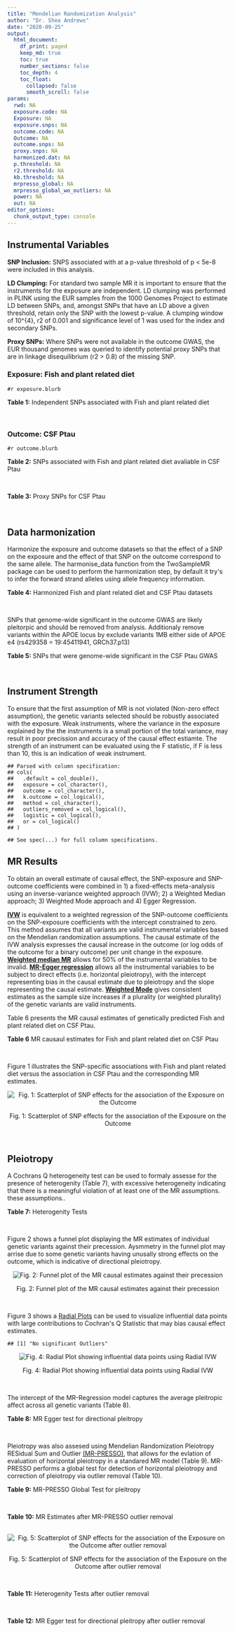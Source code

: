```yaml
---
title: "Mendelian Randomization Analysis"
author: "Dr. Shea Andrews"
date: "2020-09-25"
output:
  html_document:
    df_print: paged
    keep_md: true
    toc: true
    number_sections: false
    toc_depth: 4
    toc_float:
      collapsed: false
      smooth_scroll: false
params:
  rwd: NA
  exposure.code: NA
  Exposure: NA
  exposure.snps: NA
  outcome.code: NA
  Outcome: NA
  outcome.snps: NA
  proxy.snps: NA
  harmonized.dat: NA
  p.threshold: NA
  r2.threshold: NA
  kb.threshold: NA
  mrpresso_global: NA
  mrpresso_global_wo_outliers: NA
  power: NA
  out: NA
editor_options:
  chunk_output_type: console
---
```







## Instrumental Variables
**SNP Inclusion:** SNPS associated with at a p-value threshold of p < 5e-8 were included in this analysis.
<br>

**LD Clumping:** For standard two sample MR it is important to ensure that the instruments for the exposure are independent. LD clumping was performed in PLINK using the EUR samples from the 1000 Genomes Project to estimate LD between SNPs, and, amongst SNPs that have an LD above a given threshold, retain only the SNP with the lowest p-value. A clumping window of 10^{4}, r2 of 0.001 and significance level of 1 was used for the index and secondary SNPs.
<br>

**Proxy SNPs:** Where SNPs were not available in the outcome GWAS, the EUR thousand genomes was queried to identify potential proxy SNPs that are in linkage disequilibrium (r2 > 0.8) of the missing SNP.
<br>

### Exposure: Fish and plant related diet
`#r exposure.blurb`
<br>

**Table 1:** Independent SNPs associated with Fish and plant related diet
<div data-pagedtable="false">
  <script data-pagedtable-source type="application/json">
{"columns":[{"label":["SNP"],"name":[1],"type":["chr"],"align":["left"]},{"label":["CHROM"],"name":[2],"type":["dbl"],"align":["right"]},{"label":["POS"],"name":[3],"type":["dbl"],"align":["right"]},{"label":["REF"],"name":[4],"type":["chr"],"align":["left"]},{"label":["ALT"],"name":[5],"type":["chr"],"align":["left"]},{"label":["AF"],"name":[6],"type":["dbl"],"align":["right"]},{"label":["BETA"],"name":[7],"type":["dbl"],"align":["right"]},{"label":["SE"],"name":[8],"type":["dbl"],"align":["right"]},{"label":["Z"],"name":[9],"type":["dbl"],"align":["right"]},{"label":["P"],"name":[10],"type":["dbl"],"align":["right"]},{"label":["N"],"name":[11],"type":["dbl"],"align":["right"]},{"label":["TRAIT"],"name":[12],"type":["chr"],"align":["left"]}],"data":[{"1":"rs6699744","2":"1","3":"72825144","4":"A","5":"T","6":"0.614350","7":"0.0176817","8":"0.00251240","9":"7.03777","10":"2.0e-12","11":"335576","12":"fish_plant_diet"},{"1":"rs6690619","2":"1","3":"153765399","4":"C","5":"T","6":"0.508389","7":"-0.0182667","8":"0.00243049","9":"-7.51564","10":"5.7e-14","11":"335576","12":"fish_plant_diet"},{"1":"rs45501495","2":"1","3":"204596454","4":"C","5":"T","6":"0.233721","7":"0.0175379","8":"0.00286562","9":"6.12011","10":"9.4e-10","11":"335576","12":"fish_plant_diet"},{"1":"rs4953150","2":"2","3":"45157336","4":"C","5":"T","6":"0.342028","7":"-0.0193152","8":"0.00257415","9":"-7.50353","10":"6.2e-14","11":"335576","12":"fish_plant_diet"},{"1":"rs17049185","2":"2","3":"58072660","4":"G","5":"T","6":"0.265216","7":"0.0164143","8":"0.00276984","9":"5.92608","10":"3.1e-09","11":"335576","12":"fish_plant_diet"},{"1":"rs4458235","2":"2","3":"79710525","4":"A","5":"T","6":"0.671605","7":"-0.0161001","8":"0.00257371","9":"-6.25560","10":"4.0e-10","11":"335576","12":"fish_plant_diet"},{"1":"rs6756149","2":"2","3":"104099833","4":"C","5":"T","6":"0.460539","7":"0.0158560","8":"0.00242740","9":"6.53209","10":"6.5e-11","11":"335576","12":"fish_plant_diet"},{"1":"rs10180461","2":"2","3":"144263033","4":"T","5":"C","6":"0.391681","7":"-0.0138352","8":"0.00249154","9":"-5.55287","10":"2.8e-08","11":"335576","12":"fish_plant_diet"},{"1":"rs2463652","2":"2","3":"157127415","4":"C","5":"A","6":"0.462862","7":"0.0144339","8":"0.00243718","9":"5.92238","10":"3.2e-09","11":"335576","12":"fish_plant_diet"},{"1":"rs10510554","2":"3","3":"25099776","4":"T","5":"C","6":"0.569949","7":"0.0159892","8":"0.00245816","9":"6.50454","10":"7.8e-11","11":"335576","12":"fish_plant_diet"},{"1":"rs1248825","2":"3","3":"84993411","4":"A","5":"C","6":"0.674802","7":"0.0196439","8":"0.00259659","9":"7.56527","10":"3.9e-14","11":"335576","12":"fish_plant_diet"},{"1":"rs80264330","2":"3","3":"114815659","4":"T","5":"G","6":"0.056141","7":"0.0302655","8":"0.00525711","9":"5.75706","10":"8.6e-09","11":"335576","12":"fish_plant_diet"},{"1":"rs13082002","2":"3","3":"117317203","4":"T","5":"A","6":"0.467957","7":"0.0141314","8":"0.00244314","9":"5.78411","10":"7.3e-09","11":"335576","12":"fish_plant_diet"},{"1":"rs73868702","2":"3","3":"149754216","4":"G","5":"A","6":"0.043127","7":"-0.0333836","8":"0.00594694","9":"-5.61358","10":"2.0e-08","11":"335576","12":"fish_plant_diet"},{"1":"rs11706682","2":"3","3":"167199681","4":"T","5":"C","6":"0.340750","7":"0.0172815","8":"0.00255589","9":"6.76144","10":"1.4e-11","11":"335576","12":"fish_plant_diet"},{"1":"rs1946265","2":"5","3":"50840436","4":"A","5":"C","6":"0.645199","7":"-0.0149040","8":"0.00254229","9":"-5.86243","10":"4.6e-09","11":"335576","12":"fish_plant_diet"},{"1":"rs12514375","2":"5","3":"60801428","4":"A","5":"T","6":"0.387948","7":"-0.0137440","8":"0.00249301","9":"-5.51301","10":"3.5e-08","11":"335576","12":"fish_plant_diet"},{"1":"rs6870152","2":"5","3":"95883544","4":"A","5":"G","6":"0.623327","7":"-0.0138461","8":"0.00251463","9":"-5.50622","10":"3.7e-08","11":"335576","12":"fish_plant_diet"},{"1":"rs364926","2":"5","3":"166392055","4":"C","5":"T","6":"0.235798","7":"0.0174371","8":"0.00285087","9":"6.11641","10":"9.6e-10","11":"335576","12":"fish_plant_diet"},{"1":"rs11134442","2":"5","3":"166478475","4":"A","5":"G","6":"0.627273","7":"-0.0138524","8":"0.00251296","9":"-5.51238","10":"3.5e-08","11":"335576","12":"fish_plant_diet"},{"1":"rs16891727","2":"6","3":"26488860","4":"C","5":"A","6":"0.131477","7":"-0.0248855","8":"0.00357335","9":"-6.96419","10":"3.3e-12","11":"335576","12":"fish_plant_diet"},{"1":"rs28703977","2":"6","3":"31472792","4":"T","5":"C","6":"0.654148","7":"-0.0159889","8":"0.00255074","9":"-6.26834","10":"3.6e-10","11":"335576","12":"fish_plant_diet"},{"1":"rs9362897","2":"6","3":"92327446","4":"G","5":"T","6":"0.471084","7":"0.0153747","8":"0.00242031","9":"6.35237","10":"2.1e-10","11":"335576","12":"fish_plant_diet"},{"1":"rs12700239","2":"7","3":"20865979","4":"C","5":"A","6":"0.210021","7":"-0.0170831","8":"0.00300568","9":"-5.68361","10":"1.3e-08","11":"335576","12":"fish_plant_diet"},{"1":"rs3021494","2":"8","3":"10983534","4":"A","5":"G","6":"0.530477","7":"-0.0196447","8":"0.00243572","9":"-8.06525","10":"7.3e-16","11":"335576","12":"fish_plant_diet"},{"1":"rs1217105","2":"8","3":"64626932","4":"T","5":"G","6":"0.692030","7":"0.0182021","8":"0.00262079","9":"6.94527","10":"3.8e-12","11":"335576","12":"fish_plant_diet"},{"1":"rs10986983","2":"9","3":"128620009","4":"C","5":"T","6":"0.628287","7":"-0.0177251","8":"0.00250713","9":"-7.06988","10":"1.6e-12","11":"335576","12":"fish_plant_diet"},{"1":"rs946711","2":"10","3":"21806832","4":"A","5":"C","6":"0.326072","7":"-0.0265991","8":"0.00260310","9":"-10.21820","10":"1.6e-24","11":"335576","12":"fish_plant_diet"},{"1":"rs1410054","2":"10","3":"112774155","4":"A","5":"G","6":"0.762720","7":"-0.0179461","8":"0.00284724","9":"-6.30298","10":"2.9e-10","11":"335576","12":"fish_plant_diet"},{"1":"rs10741616","2":"11","3":"13333851","4":"G","5":"A","6":"0.381930","7":"-0.0150594","8":"0.00249104","9":"-6.04543","10":"1.5e-09","11":"335576","12":"fish_plant_diet"},{"1":"rs11237918","2":"11","3":"79294066","4":"T","5":"C","6":"0.400307","7":"0.0140920","8":"0.00247088","9":"5.70323","10":"1.2e-08","11":"335576","12":"fish_plant_diet"},{"1":"rs613597","2":"11","3":"88598646","4":"A","5":"G","6":"0.650945","7":"-0.0148780","8":"0.00253317","9":"-5.87327","10":"4.3e-09","11":"335576","12":"fish_plant_diet"},{"1":"rs34634095","2":"11","3":"111455942","4":"C","5":"A","6":"0.698257","7":"-0.0159467","8":"0.00269385","9":"-5.91967","10":"3.2e-09","11":"335576","12":"fish_plant_diet"},{"1":"rs7978702","2":"12","3":"34366373","4":"G","5":"A","6":"0.818835","7":"0.0173966","8":"0.00313907","9":"5.54196","10":"3.0e-08","11":"335576","12":"fish_plant_diet"},{"1":"rs12826749","2":"12","3":"46412497","4":"C","5":"G","6":"0.421560","7":"-0.0143141","8":"0.00247178","9":"-5.79101","10":"7.0e-09","11":"335576","12":"fish_plant_diet"},{"1":"rs35287743","2":"12","3":"110057250","4":"G","5":"T","6":"0.113999","7":"-0.0345582","8":"0.00382725","9":"-9.02951","10":"1.7e-19","11":"335576","12":"fish_plant_diet"},{"1":"rs560815","2":"13","3":"55935080","4":"T","5":"A","6":"0.733176","7":"-0.0235298","8":"0.00272600","9":"-8.63162","10":"6.0e-18","11":"335576","12":"fish_plant_diet"},{"1":"rs10161952","2":"13","3":"59474383","4":"A","5":"C","6":"0.313291","7":"-0.0185058","8":"0.00261369","9":"-7.08033","10":"1.4e-12","11":"335576","12":"fish_plant_diet"},{"1":"rs12906493","2":"15","3":"35933286","4":"T","5":"C","6":"0.207753","7":"0.0183225","8":"0.00301038","9":"6.08644","10":"1.2e-09","11":"335576","12":"fish_plant_diet"},{"1":"rs16959955","2":"15","3":"48002700","4":"T","5":"C","6":"0.221373","7":"0.0168573","8":"0.00294229","9":"5.72931","10":"1.0e-08","11":"335576","12":"fish_plant_diet"},{"1":"rs56094641","2":"16","3":"53806453","4":"A","5":"G","6":"0.403329","7":"0.0223354","8":"0.00246582","9":"9.05800","10":"1.3e-19","11":"335576","12":"fish_plant_diet"},{"1":"rs11859365","2":"16","3":"83683945","4":"A","5":"C","6":"0.253428","7":"0.0190706","8":"0.00278154","9":"6.85613","10":"7.1e-12","11":"335576","12":"fish_plant_diet"},{"1":"rs9955276","2":"18","3":"1839339","4":"C","5":"T","6":"0.141809","7":"0.0194761","8":"0.00348698","9":"5.58538","10":"2.3e-08","11":"335576","12":"fish_plant_diet"},{"1":"rs17818263","2":"18","3":"58865261","4":"G","5":"A","6":"0.286039","7":"-0.0146965","8":"0.00268034","9":"-5.48307","10":"4.2e-08","11":"335576","12":"fish_plant_diet"},{"1":"rs12721051","2":"19","3":"45422160","4":"C","5":"G","6":"0.189552","7":"0.0179074","8":"0.00309034","9":"5.79464","10":"6.8e-09","11":"335576","12":"fish_plant_diet"},{"1":"rs380743","2":"19","3":"49241014","4":"G","5":"A","6":"0.493772","7":"-0.0175022","8":"0.00243995","9":"-7.17318","10":"7.3e-13","11":"335576","12":"fish_plant_diet"},{"1":"rs2425026","2":"20","3":"33847253","4":"C","5":"T","6":"0.426877","7":"0.0168691","8":"0.00246823","9":"6.83449","10":"8.2e-12","11":"335576","12":"fish_plant_diet"},{"1":"rs2413052","2":"22","3":"31783781","4":"T","5":"C","6":"0.240382","7":"0.0193561","8":"0.00284149","9":"6.81195","10":"9.6e-12","11":"335576","12":"fish_plant_diet"}],"options":{"columns":{"min":{},"max":[10]},"rows":{"min":[10],"max":[10]},"pages":{}}}
  </script>
</div>
<br>

### Outcome: CSF Ptau
`#r outcome.blurb`
<br>

**Table 2:** SNPs associated with Fish and plant related diet avaliable in CSF Ptau
<div data-pagedtable="false">
  <script data-pagedtable-source type="application/json">
{"columns":[{"label":["SNP"],"name":[1],"type":["chr"],"align":["left"]},{"label":["CHROM"],"name":[2],"type":["dbl"],"align":["right"]},{"label":["POS"],"name":[3],"type":["dbl"],"align":["right"]},{"label":["REF"],"name":[4],"type":["chr"],"align":["left"]},{"label":["ALT"],"name":[5],"type":["chr"],"align":["left"]},{"label":["AF"],"name":[6],"type":["dbl"],"align":["right"]},{"label":["BETA"],"name":[7],"type":["dbl"],"align":["right"]},{"label":["SE"],"name":[8],"type":["dbl"],"align":["right"]},{"label":["Z"],"name":[9],"type":["dbl"],"align":["right"]},{"label":["P"],"name":[10],"type":["dbl"],"align":["right"]},{"label":["N"],"name":[11],"type":["dbl"],"align":["right"]},{"label":["TRAIT"],"name":[12],"type":["chr"],"align":["left"]}],"data":[{"1":"rs6699744","2":"1","3":"72825144","4":"A","5":"T","6":"0.6108490","7":"0.0081680","8":"0.006163","9":"1.32533000","10":"1.852e-01","11":"3146","12":"CSF_ptau"},{"1":"rs6690619","2":"1","3":"153765399","4":"C","5":"T","6":"0.5256920","7":"0.0023910","8":"0.005433","9":"0.44008800","10":"6.599e-01","11":"3146","12":"CSF_ptau"},{"1":"rs45501495","2":"1","3":"204596454","4":"C","5":"T","6":"0.2686700","7":"0.0058760","8":"0.006211","9":"0.94606344","10":"3.442e-01","11":"3146","12":"CSF_ptau"},{"1":"rs4953150","2":"2","3":"45157336","4":"C","5":"T","6":"0.4214260","7":"0.0073280","8":"0.006971","9":"1.05121216","10":"2.933e-01","11":"3146","12":"CSF_ptau"},{"1":"rs17049185","2":"2","3":"58072660","4":"G","5":"T","6":"0.3082820","7":"0.0039030","8":"0.006091","9":"0.64078148","10":"5.217e-01","11":"3146","12":"CSF_ptau"},{"1":"rs4458235","2":"2","3":"79710525","4":"A","5":"T","6":"0.6354390","7":"-0.0043280","8":"0.005545","9":"-0.78052300","10":"4.351e-01","11":"3146","12":"CSF_ptau"},{"1":"rs6756149","2":"2","3":"104099833","4":"C","5":"T","6":"0.4588640","7":"-0.0084660","8":"0.005280","9":"-1.60340909","10":"1.090e-01","11":"3146","12":"CSF_ptau"},{"1":"rs10180461","2":"2","3":"144263033","4":"T","5":"C","6":"0.3368940","7":"0.0048930","8":"0.005441","9":"0.89928322","10":"3.685e-01","11":"3146","12":"CSF_ptau"},{"1":"rs2463652","2":"2","3":"157127415","4":"C","5":"A","6":"0.3552630","7":"0.0015110","8":"0.005448","9":"0.27734949","10":"7.815e-01","11":"3146","12":"CSF_ptau"},{"1":"rs10510554","2":"3","3":"25099776","4":"T","5":"C","6":"0.6110510","7":"-0.0120000","8":"0.005368","9":"-2.23547000","10":"2.542e-02","11":"3146","12":"CSF_ptau"},{"1":"rs1248825","2":"3","3":"84993411","4":"A","5":"C","6":"0.6335030","7":"0.0004354","8":"0.005773","9":"0.07542010","10":"9.399e-01","11":"3146","12":"CSF_ptau"},{"1":"rs80264330","2":"3","3":"114815659","4":"T","5":"G","6":"0.0546903","7":"0.0070470","8":"0.011440","9":"0.61599650","10":"5.380e-01","11":"3146","12":"CSF_ptau"},{"1":"rs73868702","2":"3","3":"149754216","4":"G","5":"A","6":"0.0388244","7":"-0.0054860","8":"0.012940","9":"-0.42395672","10":"6.716e-01","11":"3146","12":"CSF_ptau"},{"1":"rs11706682","2":"3","3":"167199681","4":"T","5":"C","6":"0.3596590","7":"0.0031260","8":"0.005672","9":"0.55112835","10":"5.816e-01","11":"3146","12":"CSF_ptau"},{"1":"rs1946265","2":"5","3":"50840436","4":"A","5":"C","6":"0.6314730","7":"0.0110100","8":"0.005616","9":"1.96047000","10":"4.996e-02","11":"3146","12":"CSF_ptau"},{"1":"rs6870152","2":"5","3":"95883544","4":"A","5":"G","6":"0.6004720","7":"0.0029920","8":"0.006000","9":"0.49866700","10":"6.181e-01","11":"3146","12":"CSF_ptau"},{"1":"rs364926","2":"5","3":"166392055","4":"C","5":"T","6":"0.2479880","7":"-0.0041600","8":"0.006867","9":"-0.60579584","10":"5.447e-01","11":"3146","12":"CSF_ptau"},{"1":"rs16891727","2":"6","3":"26488860","4":"C","5":"A","6":"0.1060940","7":"0.0006317","8":"0.008673","9":"0.07283524","10":"9.419e-01","11":"3146","12":"CSF_ptau"},{"1":"rs9362897","2":"6","3":"92327446","4":"G","5":"T","6":"0.5531100","7":"-0.0054900","8":"0.005298","9":"-1.03624009","10":"3.002e-01","11":"3146","12":"CSF_ptau"},{"1":"rs3021494","2":"8","3":"10983534","4":"A","5":"G","6":"0.5800820","7":"0.0026240","8":"0.005380","9":"0.48773200","10":"6.257e-01","11":"3146","12":"CSF_ptau"},{"1":"rs1217105","2":"8","3":"64626932","4":"T","5":"G","6":"0.7311460","7":"0.0024800","8":"0.005873","9":"0.42227100","10":"6.729e-01","11":"3146","12":"CSF_ptau"},{"1":"rs10986983","2":"9","3":"128620009","4":"C","5":"T","6":"0.6891790","7":"-0.0076370","8":"0.005447","9":"-1.40206000","10":"1.610e-01","11":"3146","12":"CSF_ptau"},{"1":"rs946711","2":"10","3":"21806832","4":"A","5":"C","6":"0.3197380","7":"0.0044100","8":"0.006304","9":"0.69955584","10":"4.843e-01","11":"3146","12":"CSF_ptau"},{"1":"rs1410054","2":"10","3":"112774155","4":"A","5":"G","6":"0.7994180","7":"0.0007429","8":"0.006278","9":"0.11833400","10":"9.058e-01","11":"3146","12":"CSF_ptau"},{"1":"rs10741616","2":"11","3":"13333851","4":"G","5":"A","6":"0.4477310","7":"-0.0064220","8":"0.005408","9":"-1.18750000","10":"2.352e-01","11":"3146","12":"CSF_ptau"},{"1":"rs11237918","2":"11","3":"79294066","4":"T","5":"C","6":"0.3774990","7":"-0.0014290","8":"0.005469","9":"-0.26129091","10":"7.939e-01","11":"3146","12":"CSF_ptau"},{"1":"rs613597","2":"11","3":"88598646","4":"A","5":"G","6":"0.7428260","7":"-0.0004874","8":"0.005617","9":"-0.08677230","10":"9.309e-01","11":"3146","12":"CSF_ptau"},{"1":"rs7978702","2":"12","3":"34366373","4":"G","5":"A","6":"0.8243290","7":"-0.0101500","8":"0.006638","9":"-1.52908000","10":"1.264e-01","11":"3146","12":"CSF_ptau"},{"1":"rs12826749","2":"12","3":"46412497","4":"C","5":"G","6":"0.3681280","7":"-0.0040030","8":"0.005525","9":"-0.72452489","10":"4.688e-01","11":"3146","12":"CSF_ptau"},{"1":"rs35287743","2":"12","3":"110057250","4":"G","5":"T","6":"0.1335630","7":"-0.0057240","8":"0.009301","9":"-0.61541770","10":"5.383e-01","11":"3146","12":"CSF_ptau"},{"1":"rs560815","2":"13","3":"55935080","4":"T","5":"A","6":"0.7230320","7":"0.0004742","8":"0.005903","9":"0.08033200","10":"9.360e-01","11":"3146","12":"CSF_ptau"},{"1":"rs10161952","2":"13","3":"59474383","4":"A","5":"C","6":"0.2974150","7":"0.0009597","8":"0.005825","9":"0.16475536","10":"8.691e-01","11":"3146","12":"CSF_ptau"},{"1":"rs12906493","2":"15","3":"35933286","4":"T","5":"C","6":"0.1725330","7":"-0.0084990","8":"0.006375","9":"-1.33317647","10":"1.826e-01","11":"3146","12":"CSF_ptau"},{"1":"rs56094641","2":"16","3":"53806453","4":"A","5":"G","6":"0.4466040","7":"0.0045190","8":"0.005465","9":"0.82689844","10":"4.084e-01","11":"3146","12":"CSF_ptau"},{"1":"rs11859365","2":"16","3":"83683945","4":"A","5":"C","6":"0.2750360","7":"0.0102500","8":"0.006603","9":"1.55232470","10":"1.208e-01","11":"3146","12":"CSF_ptau"},{"1":"rs9955276","2":"18","3":"1839339","4":"C","5":"T","6":"0.1525700","7":"0.0040540","8":"0.007514","9":"0.53952622","10":"5.896e-01","11":"3146","12":"CSF_ptau"},{"1":"rs17818263","2":"18","3":"58865261","4":"G","5":"A","6":"0.3352150","7":"0.0029410","8":"0.005903","9":"0.49822124","10":"6.184e-01","11":"3146","12":"CSF_ptau"},{"1":"rs12721051","2":"19","3":"45422160","4":"C","5":"G","6":"0.1779880","7":"0.0621400","8":"0.006493","9":"9.57030648","10":"2.805e-21","11":"3146","12":"CSF_ptau"},{"1":"rs2425026","2":"20","3":"33847253","4":"C","5":"T","6":"0.4566800","7":"0.0068370","8":"0.005539","9":"1.23433833","10":"2.172e-01","11":"3146","12":"CSF_ptau"},{"1":"rs13082002","2":"NA","3":"NA","4":"NA","5":"NA","6":"NA","7":"NA","8":"NA","9":"NA","10":"NA","11":"NA","12":"NA"},{"1":"rs12514375","2":"NA","3":"NA","4":"NA","5":"NA","6":"NA","7":"NA","8":"NA","9":"NA","10":"NA","11":"NA","12":"NA"},{"1":"rs11134442","2":"NA","3":"NA","4":"NA","5":"NA","6":"NA","7":"NA","8":"NA","9":"NA","10":"NA","11":"NA","12":"NA"},{"1":"rs28703977","2":"NA","3":"NA","4":"NA","5":"NA","6":"NA","7":"NA","8":"NA","9":"NA","10":"NA","11":"NA","12":"NA"},{"1":"rs12700239","2":"NA","3":"NA","4":"NA","5":"NA","6":"NA","7":"NA","8":"NA","9":"NA","10":"NA","11":"NA","12":"NA"},{"1":"rs34634095","2":"NA","3":"NA","4":"NA","5":"NA","6":"NA","7":"NA","8":"NA","9":"NA","10":"NA","11":"NA","12":"NA"},{"1":"rs16959955","2":"NA","3":"NA","4":"NA","5":"NA","6":"NA","7":"NA","8":"NA","9":"NA","10":"NA","11":"NA","12":"NA"},{"1":"rs380743","2":"NA","3":"NA","4":"NA","5":"NA","6":"NA","7":"NA","8":"NA","9":"NA","10":"NA","11":"NA","12":"NA"},{"1":"rs2413052","2":"NA","3":"NA","4":"NA","5":"NA","6":"NA","7":"NA","8":"NA","9":"NA","10":"NA","11":"NA","12":"NA"}],"options":{"columns":{"min":{},"max":[10]},"rows":{"min":[10],"max":[10]},"pages":{}}}
  </script>
</div>
<br>

**Table 3:** Proxy SNPs for CSF Ptau
<div data-pagedtable="false">
  <script data-pagedtable-source type="application/json">
{"columns":[{"label":["target_snp"],"name":[1],"type":["chr"],"align":["left"]},{"label":["proxy_snp"],"name":[2],"type":["chr"],"align":["left"]},{"label":["ld.r2"],"name":[3],"type":["dbl"],"align":["right"]},{"label":["Dprime"],"name":[4],"type":["dbl"],"align":["right"]},{"label":["PHASE"],"name":[5],"type":["chr"],"align":["left"]},{"label":["X12"],"name":[6],"type":["lgl"],"align":["right"]},{"label":["CHROM"],"name":[7],"type":["dbl"],"align":["right"]},{"label":["POS"],"name":[8],"type":["dbl"],"align":["right"]},{"label":["REF.proxy"],"name":[9],"type":["chr"],"align":["left"]},{"label":["ALT.proxy"],"name":[10],"type":["chr"],"align":["left"]},{"label":["AF"],"name":[11],"type":["dbl"],"align":["right"]},{"label":["BETA"],"name":[12],"type":["dbl"],"align":["right"]},{"label":["SE"],"name":[13],"type":["dbl"],"align":["right"]},{"label":["Z"],"name":[14],"type":["dbl"],"align":["right"]},{"label":["P"],"name":[15],"type":["dbl"],"align":["right"]},{"label":["N"],"name":[16],"type":["dbl"],"align":["right"]},{"label":["TRAIT"],"name":[17],"type":["chr"],"align":["left"]},{"label":["ref"],"name":[18],"type":["chr"],"align":["left"]},{"label":["ref.proxy"],"name":[19],"type":["chr"],"align":["left"]},{"label":["alt"],"name":[20],"type":["chr"],"align":["left"]},{"label":["alt.proxy"],"name":[21],"type":["chr"],"align":["left"]},{"label":["ALT"],"name":[22],"type":["chr"],"align":["left"]},{"label":["REF"],"name":[23],"type":["chr"],"align":["left"]},{"label":["proxy.outcome"],"name":[24],"type":["lgl"],"align":["right"]}],"data":[{"1":"rs13082002","2":"rs35883702","3":"0.992051","4":"0.996018","5":"AG/TC","6":"NA","7":"3","8":"117316062","9":"C","10":"G","11":"0.472555","12":"-0.006344","13":"0.005362","14":"-1.1831406","15":"0.2369","16":"3146","17":"CSF_ptau","18":"A","19":"G","20":"T","21":"C","22":"A","23":"T","24":"TRUE"},{"1":"rs12514375","2":"rs1445980","3":"0.979437","4":"1.000000","5":"TA/AG","6":"NA","7":"5","8":"60798733","9":"G","10":"A","11":"0.365644","12":"0.001810","13":"0.005500","14":"0.3290909","15":"0.7421","16":"3146","17":"CSF_ptau","18":"T","19":"A","20":"A","21":"G","22":"T","23":"A","24":"TRUE"},{"1":"rs34634095","2":"rs510388","3":"0.935389","4":"1.000000","5":"CT/AG","6":"NA","7":"11","8":"111451869","9":"T","10":"G","11":"0.703381","12":"0.003234","13":"0.005746","14":"0.5628260","15":"0.5736","16":"3146","17":"CSF_ptau","18":"C","19":"T","20":"A","21":"G","22":"A","23":"C","24":"TRUE"},{"1":"rs16959955","2":"rs9920036","3":"0.957053","4":"0.983598","5":"CA/TG","6":"NA","7":"15","8":"48015116","9":"G","10":"A","11":"0.352888","12":"0.005316","13":"0.007803","14":"0.6812764","15":"0.4958","16":"3146","17":"CSF_ptau","18":"C","19":"A","20":"T","21":"G","22":"C","23":"T","24":"TRUE"},{"1":"rs380743","2":"rs1231281","3":"0.992000","4":"0.995992","5":"AA/GG","6":"NA","7":"19","8":"49239200","9":"G","10":"A","11":"0.384719","12":"-0.002916","13":"0.005391","14":"-0.5409015","15":"0.5886","16":"3146","17":"CSF_ptau","18":"A","19":"A","20":"G","21":"G","22":"A","23":"G","24":"TRUE"},{"1":"rs2413052","2":"rs9606833","3":"0.977395","4":"0.988633","5":"CC/TT","6":"NA","7":"22","8":"31750013","9":"T","10":"C","11":"0.250000","12":"0.002077","13":"0.006513","14":"0.3189007","15":"0.7498","16":"3146","17":"CSF_ptau","18":"C","19":"C","20":"T","21":"T","22":"C","23":"T","24":"TRUE"},{"1":"rs11134442","2":"NA","3":"NA","4":"NA","5":"NA","6":"NA","7":"NA","8":"NA","9":"NA","10":"NA","11":"NA","12":"NA","13":"NA","14":"NA","15":"NA","16":"NA","17":"NA","18":"NA","19":"NA","20":"NA","21":"NA","22":"NA","23":"NA","24":"NA"},{"1":"rs28703977","2":"NA","3":"NA","4":"NA","5":"NA","6":"NA","7":"NA","8":"NA","9":"NA","10":"NA","11":"NA","12":"NA","13":"NA","14":"NA","15":"NA","16":"NA","17":"NA","18":"NA","19":"NA","20":"NA","21":"NA","22":"NA","23":"NA","24":"NA"},{"1":"rs12700239","2":"NA","3":"NA","4":"NA","5":"NA","6":"NA","7":"NA","8":"NA","9":"NA","10":"NA","11":"NA","12":"NA","13":"NA","14":"NA","15":"NA","16":"NA","17":"NA","18":"NA","19":"NA","20":"NA","21":"NA","22":"NA","23":"NA","24":"NA"}],"options":{"columns":{"min":{},"max":[10]},"rows":{"min":[10],"max":[10]},"pages":{}}}
  </script>
</div>
<br>

## Data harmonization
Harmonize the exposure and outcome datasets so that the effect of a SNP on the exposure and the effect of that SNP on the outcome correspond to the same allele. The harmonise_data function from the TwoSampleMR package can be used to perform the harmonization step, by default it try's to infer the forward strand alleles using allele frequency information.
<br>

**Table 4:** Harmonized Fish and plant related diet and CSF Ptau datasets
<div data-pagedtable="false">
  <script data-pagedtable-source type="application/json">
{"columns":[{"label":["SNP"],"name":[1],"type":["chr"],"align":["left"]},{"label":["effect_allele.exposure"],"name":[2],"type":["chr"],"align":["left"]},{"label":["other_allele.exposure"],"name":[3],"type":["chr"],"align":["left"]},{"label":["effect_allele.outcome"],"name":[4],"type":["chr"],"align":["left"]},{"label":["other_allele.outcome"],"name":[5],"type":["chr"],"align":["left"]},{"label":["beta.exposure"],"name":[6],"type":["dbl"],"align":["right"]},{"label":["beta.outcome"],"name":[7],"type":["dbl"],"align":["right"]},{"label":["eaf.exposure"],"name":[8],"type":["dbl"],"align":["right"]},{"label":["eaf.outcome"],"name":[9],"type":["dbl"],"align":["right"]},{"label":["remove"],"name":[10],"type":["lgl"],"align":["right"]},{"label":["palindromic"],"name":[11],"type":["lgl"],"align":["right"]},{"label":["ambiguous"],"name":[12],"type":["lgl"],"align":["right"]},{"label":["id.outcome"],"name":[13],"type":["chr"],"align":["left"]},{"label":["chr.outcome"],"name":[14],"type":["dbl"],"align":["right"]},{"label":["pos.outcome"],"name":[15],"type":["dbl"],"align":["right"]},{"label":["se.outcome"],"name":[16],"type":["dbl"],"align":["right"]},{"label":["z.outcome"],"name":[17],"type":["dbl"],"align":["right"]},{"label":["pval.outcome"],"name":[18],"type":["dbl"],"align":["right"]},{"label":["samplesize.outcome"],"name":[19],"type":["dbl"],"align":["right"]},{"label":["outcome"],"name":[20],"type":["chr"],"align":["left"]},{"label":["mr_keep.outcome"],"name":[21],"type":["lgl"],"align":["right"]},{"label":["pval_origin.outcome"],"name":[22],"type":["chr"],"align":["left"]},{"label":["chr.exposure"],"name":[23],"type":["dbl"],"align":["right"]},{"label":["pos.exposure"],"name":[24],"type":["dbl"],"align":["right"]},{"label":["se.exposure"],"name":[25],"type":["dbl"],"align":["right"]},{"label":["z.exposure"],"name":[26],"type":["dbl"],"align":["right"]},{"label":["pval.exposure"],"name":[27],"type":["dbl"],"align":["right"]},{"label":["samplesize.exposure"],"name":[28],"type":["dbl"],"align":["right"]},{"label":["exposure"],"name":[29],"type":["chr"],"align":["left"]},{"label":["mr_keep.exposure"],"name":[30],"type":["lgl"],"align":["right"]},{"label":["pval_origin.exposure"],"name":[31],"type":["chr"],"align":["left"]},{"label":["id.exposure"],"name":[32],"type":["chr"],"align":["left"]},{"label":["action"],"name":[33],"type":["dbl"],"align":["right"]},{"label":["mr_keep"],"name":[34],"type":["lgl"],"align":["right"]},{"label":["pt"],"name":[35],"type":["dbl"],"align":["right"]},{"label":["pleitropy_keep"],"name":[36],"type":["lgl"],"align":["right"]},{"label":["mrpresso_RSSobs"],"name":[37],"type":["lgl"],"align":["right"]},{"label":["mrpresso_pval"],"name":[38],"type":["lgl"],"align":["right"]},{"label":["mrpresso_keep"],"name":[39],"type":["lgl"],"align":["right"]}],"data":[{"1":"rs10161952","2":"C","3":"A","4":"C","5":"A","6":"-0.0185058","7":"0.0009597","8":"0.313291","9":"0.2974150","10":"FALSE","11":"FALSE","12":"FALSE","13":"x8MYSp","14":"13","15":"59474383","16":"0.005825","17":"0.16475536","18":"8.691e-01","19":"3146","20":"Deming2017ptau","21":"TRUE","22":"reported","23":"13","24":"59474383","25":"0.00261369","26":"-7.08033","27":"1.4e-12","28":"335576","29":"Niarchou2020fish","30":"TRUE","31":"reported","32":"QYkYE1","33":"2","34":"TRUE","35":"5e-08","36":"TRUE","37":"NA","38":"NA","39":"TRUE"},{"1":"rs10180461","2":"C","3":"T","4":"C","5":"T","6":"-0.0138352","7":"0.0048930","8":"0.391681","9":"0.3368940","10":"FALSE","11":"FALSE","12":"FALSE","13":"x8MYSp","14":"2","15":"144263033","16":"0.005441","17":"0.89928322","18":"3.685e-01","19":"3146","20":"Deming2017ptau","21":"TRUE","22":"reported","23":"2","24":"144263033","25":"0.00249154","26":"-5.55287","27":"2.8e-08","28":"335576","29":"Niarchou2020fish","30":"TRUE","31":"reported","32":"QYkYE1","33":"2","34":"TRUE","35":"5e-08","36":"TRUE","37":"NA","38":"NA","39":"TRUE"},{"1":"rs10510554","2":"C","3":"T","4":"C","5":"T","6":"0.0159892","7":"-0.0120000","8":"0.569949","9":"0.6110510","10":"FALSE","11":"FALSE","12":"FALSE","13":"x8MYSp","14":"3","15":"25099776","16":"0.005368","17":"-2.23547000","18":"2.542e-02","19":"3146","20":"Deming2017ptau","21":"TRUE","22":"reported","23":"3","24":"25099776","25":"0.00245816","26":"6.50454","27":"7.8e-11","28":"335576","29":"Niarchou2020fish","30":"TRUE","31":"reported","32":"QYkYE1","33":"2","34":"TRUE","35":"5e-08","36":"TRUE","37":"NA","38":"NA","39":"TRUE"},{"1":"rs10741616","2":"A","3":"G","4":"A","5":"G","6":"-0.0150594","7":"-0.0064220","8":"0.381930","9":"0.4477310","10":"FALSE","11":"FALSE","12":"FALSE","13":"x8MYSp","14":"11","15":"13333851","16":"0.005408","17":"-1.18750000","18":"2.352e-01","19":"3146","20":"Deming2017ptau","21":"TRUE","22":"reported","23":"11","24":"13333851","25":"0.00249104","26":"-6.04543","27":"1.5e-09","28":"335576","29":"Niarchou2020fish","30":"TRUE","31":"reported","32":"QYkYE1","33":"2","34":"TRUE","35":"5e-08","36":"TRUE","37":"NA","38":"NA","39":"TRUE"},{"1":"rs10986983","2":"T","3":"C","4":"T","5":"C","6":"-0.0177251","7":"-0.0076370","8":"0.628287","9":"0.6891790","10":"FALSE","11":"FALSE","12":"FALSE","13":"x8MYSp","14":"9","15":"128620009","16":"0.005447","17":"-1.40206000","18":"1.610e-01","19":"3146","20":"Deming2017ptau","21":"TRUE","22":"reported","23":"9","24":"128620009","25":"0.00250713","26":"-7.06988","27":"1.6e-12","28":"335576","29":"Niarchou2020fish","30":"TRUE","31":"reported","32":"QYkYE1","33":"2","34":"TRUE","35":"5e-08","36":"TRUE","37":"NA","38":"NA","39":"TRUE"},{"1":"rs11237918","2":"C","3":"T","4":"C","5":"T","6":"0.0140920","7":"-0.0014290","8":"0.400307","9":"0.3774990","10":"FALSE","11":"FALSE","12":"FALSE","13":"x8MYSp","14":"11","15":"79294066","16":"0.005469","17":"-0.26129091","18":"7.939e-01","19":"3146","20":"Deming2017ptau","21":"TRUE","22":"reported","23":"11","24":"79294066","25":"0.00247088","26":"5.70323","27":"1.2e-08","28":"335576","29":"Niarchou2020fish","30":"TRUE","31":"reported","32":"QYkYE1","33":"2","34":"TRUE","35":"5e-08","36":"TRUE","37":"NA","38":"NA","39":"TRUE"},{"1":"rs11706682","2":"C","3":"T","4":"C","5":"T","6":"0.0172815","7":"0.0031260","8":"0.340750","9":"0.3596590","10":"FALSE","11":"FALSE","12":"FALSE","13":"x8MYSp","14":"3","15":"167199681","16":"0.005672","17":"0.55112835","18":"5.816e-01","19":"3146","20":"Deming2017ptau","21":"TRUE","22":"reported","23":"3","24":"167199681","25":"0.00255589","26":"6.76144","27":"1.4e-11","28":"335576","29":"Niarchou2020fish","30":"TRUE","31":"reported","32":"QYkYE1","33":"2","34":"TRUE","35":"5e-08","36":"TRUE","37":"NA","38":"NA","39":"TRUE"},{"1":"rs11859365","2":"C","3":"A","4":"C","5":"A","6":"0.0190706","7":"0.0102500","8":"0.253428","9":"0.2750360","10":"FALSE","11":"FALSE","12":"FALSE","13":"x8MYSp","14":"16","15":"83683945","16":"0.006603","17":"1.55232470","18":"1.208e-01","19":"3146","20":"Deming2017ptau","21":"TRUE","22":"reported","23":"16","24":"83683945","25":"0.00278154","26":"6.85613","27":"7.1e-12","28":"335576","29":"Niarchou2020fish","30":"TRUE","31":"reported","32":"QYkYE1","33":"2","34":"TRUE","35":"5e-08","36":"TRUE","37":"NA","38":"NA","39":"TRUE"},{"1":"rs1217105","2":"G","3":"T","4":"G","5":"T","6":"0.0182021","7":"0.0024800","8":"0.692030","9":"0.7311460","10":"FALSE","11":"FALSE","12":"FALSE","13":"x8MYSp","14":"8","15":"64626932","16":"0.005873","17":"0.42227100","18":"6.729e-01","19":"3146","20":"Deming2017ptau","21":"TRUE","22":"reported","23":"8","24":"64626932","25":"0.00262079","26":"6.94527","27":"3.8e-12","28":"335576","29":"Niarchou2020fish","30":"TRUE","31":"reported","32":"QYkYE1","33":"2","34":"TRUE","35":"5e-08","36":"TRUE","37":"NA","38":"NA","39":"TRUE"},{"1":"rs1248825","2":"C","3":"A","4":"C","5":"A","6":"0.0196439","7":"0.0004354","8":"0.674802","9":"0.6335030","10":"FALSE","11":"FALSE","12":"FALSE","13":"x8MYSp","14":"3","15":"84993411","16":"0.005773","17":"0.07542010","18":"9.399e-01","19":"3146","20":"Deming2017ptau","21":"TRUE","22":"reported","23":"3","24":"84993411","25":"0.00259659","26":"7.56527","27":"3.9e-14","28":"335576","29":"Niarchou2020fish","30":"TRUE","31":"reported","32":"QYkYE1","33":"2","34":"TRUE","35":"5e-08","36":"TRUE","37":"NA","38":"NA","39":"TRUE"},{"1":"rs12514375","2":"T","3":"A","4":"T","5":"A","6":"-0.0137440","7":"0.0018100","8":"0.387948","9":"0.3656440","10":"FALSE","11":"TRUE","12":"FALSE","13":"x8MYSp","14":"5","15":"60798733","16":"0.005500","17":"0.32909091","18":"7.421e-01","19":"3146","20":"Deming2017ptau","21":"TRUE","22":"reported","23":"5","24":"60801428","25":"0.00249301","26":"-5.51301","27":"3.5e-08","28":"335576","29":"Niarchou2020fish","30":"TRUE","31":"reported","32":"QYkYE1","33":"2","34":"TRUE","35":"5e-08","36":"TRUE","37":"NA","38":"NA","39":"TRUE"},{"1":"rs12721051","2":"G","3":"C","4":"G","5":"C","6":"0.0179074","7":"0.0621400","8":"0.189552","9":"0.1779880","10":"FALSE","11":"TRUE","12":"FALSE","13":"x8MYSp","14":"19","15":"45422160","16":"0.006493","17":"9.57030648","18":"2.805e-21","19":"3146","20":"Deming2017ptau","21":"TRUE","22":"reported","23":"19","24":"45422160","25":"0.00309034","26":"5.79464","27":"6.8e-09","28":"335576","29":"Niarchou2020fish","30":"TRUE","31":"reported","32":"QYkYE1","33":"2","34":"TRUE","35":"5e-08","36":"FALSE","37":"NA","38":"NA","39":"TRUE"},{"1":"rs12826749","2":"G","3":"C","4":"G","5":"C","6":"-0.0143141","7":"-0.0040030","8":"0.421560","9":"0.3681280","10":"FALSE","11":"TRUE","12":"TRUE","13":"x8MYSp","14":"12","15":"46412497","16":"0.005525","17":"-0.72452489","18":"4.688e-01","19":"3146","20":"Deming2017ptau","21":"TRUE","22":"reported","23":"12","24":"46412497","25":"0.00247178","26":"-5.79101","27":"7.0e-09","28":"335576","29":"Niarchou2020fish","30":"TRUE","31":"reported","32":"QYkYE1","33":"2","34":"FALSE","35":"5e-08","36":"TRUE","37":"NA","38":"NA","39":"NA"},{"1":"rs12906493","2":"C","3":"T","4":"C","5":"T","6":"0.0183225","7":"-0.0084990","8":"0.207753","9":"0.1725330","10":"FALSE","11":"FALSE","12":"FALSE","13":"x8MYSp","14":"15","15":"35933286","16":"0.006375","17":"-1.33317647","18":"1.826e-01","19":"3146","20":"Deming2017ptau","21":"TRUE","22":"reported","23":"15","24":"35933286","25":"0.00301038","26":"6.08644","27":"1.2e-09","28":"335576","29":"Niarchou2020fish","30":"TRUE","31":"reported","32":"QYkYE1","33":"2","34":"TRUE","35":"5e-08","36":"TRUE","37":"NA","38":"NA","39":"TRUE"},{"1":"rs13082002","2":"A","3":"T","4":"A","5":"T","6":"0.0141314","7":"-0.0063440","8":"0.467957","9":"0.4725550","10":"FALSE","11":"TRUE","12":"TRUE","13":"x8MYSp","14":"3","15":"117316062","16":"0.005362","17":"-1.18314062","18":"2.369e-01","19":"3146","20":"Deming2017ptau","21":"TRUE","22":"reported","23":"3","24":"117317203","25":"0.00244314","26":"5.78411","27":"7.3e-09","28":"335576","29":"Niarchou2020fish","30":"TRUE","31":"reported","32":"QYkYE1","33":"2","34":"FALSE","35":"5e-08","36":"TRUE","37":"NA","38":"NA","39":"NA"},{"1":"rs1410054","2":"G","3":"A","4":"G","5":"A","6":"-0.0179461","7":"0.0007429","8":"0.762720","9":"0.7994180","10":"FALSE","11":"FALSE","12":"FALSE","13":"x8MYSp","14":"10","15":"112774155","16":"0.006278","17":"0.11833400","18":"9.058e-01","19":"3146","20":"Deming2017ptau","21":"TRUE","22":"reported","23":"10","24":"112774155","25":"0.00284724","26":"-6.30298","27":"2.9e-10","28":"335576","29":"Niarchou2020fish","30":"TRUE","31":"reported","32":"QYkYE1","33":"2","34":"TRUE","35":"5e-08","36":"TRUE","37":"NA","38":"NA","39":"TRUE"},{"1":"rs16891727","2":"A","3":"C","4":"A","5":"C","6":"-0.0248855","7":"0.0006317","8":"0.131477","9":"0.1060940","10":"FALSE","11":"FALSE","12":"FALSE","13":"x8MYSp","14":"6","15":"26488860","16":"0.008673","17":"0.07283524","18":"9.419e-01","19":"3146","20":"Deming2017ptau","21":"TRUE","22":"reported","23":"6","24":"26488860","25":"0.00357335","26":"-6.96419","27":"3.3e-12","28":"335576","29":"Niarchou2020fish","30":"TRUE","31":"reported","32":"QYkYE1","33":"2","34":"TRUE","35":"5e-08","36":"TRUE","37":"NA","38":"NA","39":"TRUE"},{"1":"rs16959955","2":"C","3":"T","4":"C","5":"T","6":"0.0168573","7":"0.0053160","8":"0.221373","9":"0.3528880","10":"FALSE","11":"FALSE","12":"FALSE","13":"x8MYSp","14":"15","15":"48015116","16":"0.007803","17":"0.68127643","18":"4.958e-01","19":"3146","20":"Deming2017ptau","21":"TRUE","22":"reported","23":"15","24":"48002700","25":"0.00294229","26":"5.72931","27":"1.0e-08","28":"335576","29":"Niarchou2020fish","30":"TRUE","31":"reported","32":"QYkYE1","33":"2","34":"TRUE","35":"5e-08","36":"TRUE","37":"NA","38":"NA","39":"TRUE"},{"1":"rs17049185","2":"T","3":"G","4":"T","5":"G","6":"0.0164143","7":"0.0039030","8":"0.265216","9":"0.3082820","10":"FALSE","11":"FALSE","12":"FALSE","13":"x8MYSp","14":"2","15":"58072660","16":"0.006091","17":"0.64078148","18":"5.217e-01","19":"3146","20":"Deming2017ptau","21":"TRUE","22":"reported","23":"2","24":"58072660","25":"0.00276984","26":"5.92608","27":"3.1e-09","28":"335576","29":"Niarchou2020fish","30":"TRUE","31":"reported","32":"QYkYE1","33":"2","34":"TRUE","35":"5e-08","36":"TRUE","37":"NA","38":"NA","39":"TRUE"},{"1":"rs17818263","2":"A","3":"G","4":"A","5":"G","6":"-0.0146965","7":"0.0029410","8":"0.286039","9":"0.3352150","10":"FALSE","11":"FALSE","12":"FALSE","13":"x8MYSp","14":"18","15":"58865261","16":"0.005903","17":"0.49822124","18":"6.184e-01","19":"3146","20":"Deming2017ptau","21":"TRUE","22":"reported","23":"18","24":"58865261","25":"0.00268034","26":"-5.48307","27":"4.2e-08","28":"335576","29":"Niarchou2020fish","30":"TRUE","31":"reported","32":"QYkYE1","33":"2","34":"TRUE","35":"5e-08","36":"TRUE","37":"NA","38":"NA","39":"TRUE"},{"1":"rs1946265","2":"C","3":"A","4":"C","5":"A","6":"-0.0149040","7":"0.0110100","8":"0.645199","9":"0.6314730","10":"FALSE","11":"FALSE","12":"FALSE","13":"x8MYSp","14":"5","15":"50840436","16":"0.005616","17":"1.96047000","18":"4.996e-02","19":"3146","20":"Deming2017ptau","21":"TRUE","22":"reported","23":"5","24":"50840436","25":"0.00254229","26":"-5.86243","27":"4.6e-09","28":"335576","29":"Niarchou2020fish","30":"TRUE","31":"reported","32":"QYkYE1","33":"2","34":"TRUE","35":"5e-08","36":"TRUE","37":"NA","38":"NA","39":"TRUE"},{"1":"rs2413052","2":"C","3":"T","4":"C","5":"T","6":"0.0193561","7":"0.0020770","8":"0.240382","9":"0.2500000","10":"FALSE","11":"FALSE","12":"FALSE","13":"x8MYSp","14":"22","15":"31750013","16":"0.006513","17":"0.31890066","18":"7.498e-01","19":"3146","20":"Deming2017ptau","21":"TRUE","22":"reported","23":"22","24":"31783781","25":"0.00284149","26":"6.81195","27":"9.6e-12","28":"335576","29":"Niarchou2020fish","30":"TRUE","31":"reported","32":"QYkYE1","33":"2","34":"TRUE","35":"5e-08","36":"TRUE","37":"NA","38":"NA","39":"TRUE"},{"1":"rs2425026","2":"T","3":"C","4":"T","5":"C","6":"0.0168691","7":"0.0068370","8":"0.426877","9":"0.4566800","10":"FALSE","11":"FALSE","12":"FALSE","13":"x8MYSp","14":"20","15":"33847253","16":"0.005539","17":"1.23433833","18":"2.172e-01","19":"3146","20":"Deming2017ptau","21":"TRUE","22":"reported","23":"20","24":"33847253","25":"0.00246823","26":"6.83449","27":"8.2e-12","28":"335576","29":"Niarchou2020fish","30":"TRUE","31":"reported","32":"QYkYE1","33":"2","34":"TRUE","35":"5e-08","36":"TRUE","37":"NA","38":"NA","39":"TRUE"},{"1":"rs2463652","2":"A","3":"C","4":"A","5":"C","6":"0.0144339","7":"0.0015110","8":"0.462862","9":"0.3552630","10":"FALSE","11":"FALSE","12":"FALSE","13":"x8MYSp","14":"2","15":"157127415","16":"0.005448","17":"0.27734949","18":"7.815e-01","19":"3146","20":"Deming2017ptau","21":"TRUE","22":"reported","23":"2","24":"157127415","25":"0.00243718","26":"5.92238","27":"3.2e-09","28":"335576","29":"Niarchou2020fish","30":"TRUE","31":"reported","32":"QYkYE1","33":"2","34":"TRUE","35":"5e-08","36":"TRUE","37":"NA","38":"NA","39":"TRUE"},{"1":"rs3021494","2":"G","3":"A","4":"G","5":"A","6":"-0.0196447","7":"0.0026240","8":"0.530477","9":"0.5800820","10":"FALSE","11":"FALSE","12":"FALSE","13":"x8MYSp","14":"8","15":"10983534","16":"0.005380","17":"0.48773200","18":"6.257e-01","19":"3146","20":"Deming2017ptau","21":"TRUE","22":"reported","23":"8","24":"10983534","25":"0.00243572","26":"-8.06525","27":"7.3e-16","28":"335576","29":"Niarchou2020fish","30":"TRUE","31":"reported","32":"QYkYE1","33":"2","34":"TRUE","35":"5e-08","36":"TRUE","37":"NA","38":"NA","39":"TRUE"},{"1":"rs34634095","2":"A","3":"C","4":"A","5":"C","6":"-0.0159467","7":"0.0032340","8":"0.698257","9":"0.7033810","10":"FALSE","11":"FALSE","12":"FALSE","13":"x8MYSp","14":"11","15":"111451869","16":"0.005746","17":"0.56282600","18":"5.736e-01","19":"3146","20":"Deming2017ptau","21":"TRUE","22":"reported","23":"11","24":"111455942","25":"0.00269385","26":"-5.91967","27":"3.2e-09","28":"335576","29":"Niarchou2020fish","30":"TRUE","31":"reported","32":"QYkYE1","33":"2","34":"TRUE","35":"5e-08","36":"TRUE","37":"NA","38":"NA","39":"TRUE"},{"1":"rs35287743","2":"T","3":"G","4":"T","5":"G","6":"-0.0345582","7":"-0.0057240","8":"0.113999","9":"0.1335630","10":"FALSE","11":"FALSE","12":"FALSE","13":"x8MYSp","14":"12","15":"110057250","16":"0.009301","17":"-0.61541770","18":"5.383e-01","19":"3146","20":"Deming2017ptau","21":"TRUE","22":"reported","23":"12","24":"110057250","25":"0.00382725","26":"-9.02951","27":"1.7e-19","28":"335576","29":"Niarchou2020fish","30":"TRUE","31":"reported","32":"QYkYE1","33":"2","34":"TRUE","35":"5e-08","36":"TRUE","37":"NA","38":"NA","39":"TRUE"},{"1":"rs364926","2":"T","3":"C","4":"T","5":"C","6":"0.0174371","7":"-0.0041600","8":"0.235798","9":"0.2479880","10":"FALSE","11":"FALSE","12":"FALSE","13":"x8MYSp","14":"5","15":"166392055","16":"0.006867","17":"-0.60579584","18":"5.447e-01","19":"3146","20":"Deming2017ptau","21":"TRUE","22":"reported","23":"5","24":"166392055","25":"0.00285087","26":"6.11641","27":"9.6e-10","28":"335576","29":"Niarchou2020fish","30":"TRUE","31":"reported","32":"QYkYE1","33":"2","34":"TRUE","35":"5e-08","36":"TRUE","37":"NA","38":"NA","39":"TRUE"},{"1":"rs380743","2":"A","3":"G","4":"A","5":"G","6":"-0.0175022","7":"-0.0029160","8":"0.493772","9":"0.3847190","10":"FALSE","11":"FALSE","12":"FALSE","13":"x8MYSp","14":"19","15":"49239200","16":"0.005391","17":"-0.54090150","18":"5.886e-01","19":"3146","20":"Deming2017ptau","21":"TRUE","22":"reported","23":"19","24":"49241014","25":"0.00243995","26":"-7.17318","27":"7.3e-13","28":"335576","29":"Niarchou2020fish","30":"TRUE","31":"reported","32":"QYkYE1","33":"2","34":"TRUE","35":"5e-08","36":"TRUE","37":"NA","38":"NA","39":"TRUE"},{"1":"rs4458235","2":"T","3":"A","4":"T","5":"A","6":"-0.0161001","7":"-0.0043280","8":"0.671605","9":"0.6354390","10":"FALSE","11":"TRUE","12":"FALSE","13":"x8MYSp","14":"2","15":"79710525","16":"0.005545","17":"-0.78052300","18":"4.351e-01","19":"3146","20":"Deming2017ptau","21":"TRUE","22":"reported","23":"2","24":"79710525","25":"0.00257371","26":"-6.25560","27":"4.0e-10","28":"335576","29":"Niarchou2020fish","30":"TRUE","31":"reported","32":"QYkYE1","33":"2","34":"TRUE","35":"5e-08","36":"TRUE","37":"NA","38":"NA","39":"TRUE"},{"1":"rs45501495","2":"T","3":"C","4":"T","5":"C","6":"0.0175379","7":"0.0058760","8":"0.233721","9":"0.2686700","10":"FALSE","11":"FALSE","12":"FALSE","13":"x8MYSp","14":"1","15":"204596454","16":"0.006211","17":"0.94606344","18":"3.442e-01","19":"3146","20":"Deming2017ptau","21":"TRUE","22":"reported","23":"1","24":"204596454","25":"0.00286562","26":"6.12011","27":"9.4e-10","28":"335576","29":"Niarchou2020fish","30":"TRUE","31":"reported","32":"QYkYE1","33":"2","34":"TRUE","35":"5e-08","36":"TRUE","37":"NA","38":"NA","39":"TRUE"},{"1":"rs4953150","2":"T","3":"C","4":"T","5":"C","6":"-0.0193152","7":"0.0073280","8":"0.342028","9":"0.4214260","10":"FALSE","11":"FALSE","12":"FALSE","13":"x8MYSp","14":"2","15":"45157336","16":"0.006971","17":"1.05121216","18":"2.933e-01","19":"3146","20":"Deming2017ptau","21":"TRUE","22":"reported","23":"2","24":"45157336","25":"0.00257415","26":"-7.50353","27":"6.2e-14","28":"335576","29":"Niarchou2020fish","30":"TRUE","31":"reported","32":"QYkYE1","33":"2","34":"TRUE","35":"5e-08","36":"TRUE","37":"NA","38":"NA","39":"TRUE"},{"1":"rs560815","2":"A","3":"T","4":"A","5":"T","6":"-0.0235298","7":"0.0004742","8":"0.733176","9":"0.7230320","10":"FALSE","11":"TRUE","12":"FALSE","13":"x8MYSp","14":"13","15":"55935080","16":"0.005903","17":"0.08033200","18":"9.360e-01","19":"3146","20":"Deming2017ptau","21":"TRUE","22":"reported","23":"13","24":"55935080","25":"0.00272600","26":"-8.63162","27":"6.0e-18","28":"335576","29":"Niarchou2020fish","30":"TRUE","31":"reported","32":"QYkYE1","33":"2","34":"TRUE","35":"5e-08","36":"TRUE","37":"NA","38":"NA","39":"TRUE"},{"1":"rs56094641","2":"G","3":"A","4":"G","5":"A","6":"0.0223354","7":"0.0045190","8":"0.403329","9":"0.4466040","10":"FALSE","11":"FALSE","12":"FALSE","13":"x8MYSp","14":"16","15":"53806453","16":"0.005465","17":"0.82689844","18":"4.084e-01","19":"3146","20":"Deming2017ptau","21":"TRUE","22":"reported","23":"16","24":"53806453","25":"0.00246582","26":"9.05800","27":"1.3e-19","28":"335576","29":"Niarchou2020fish","30":"TRUE","31":"reported","32":"QYkYE1","33":"2","34":"TRUE","35":"5e-08","36":"TRUE","37":"NA","38":"NA","39":"TRUE"},{"1":"rs613597","2":"G","3":"A","4":"G","5":"A","6":"-0.0148780","7":"-0.0004874","8":"0.650945","9":"0.7428260","10":"FALSE","11":"FALSE","12":"FALSE","13":"x8MYSp","14":"11","15":"88598646","16":"0.005617","17":"-0.08677230","18":"9.309e-01","19":"3146","20":"Deming2017ptau","21":"TRUE","22":"reported","23":"11","24":"88598646","25":"0.00253317","26":"-5.87327","27":"4.3e-09","28":"335576","29":"Niarchou2020fish","30":"TRUE","31":"reported","32":"QYkYE1","33":"2","34":"TRUE","35":"5e-08","36":"TRUE","37":"NA","38":"NA","39":"TRUE"},{"1":"rs6690619","2":"T","3":"C","4":"T","5":"C","6":"-0.0182667","7":"0.0023910","8":"0.508389","9":"0.5256920","10":"FALSE","11":"FALSE","12":"FALSE","13":"x8MYSp","14":"1","15":"153765399","16":"0.005433","17":"0.44008800","18":"6.599e-01","19":"3146","20":"Deming2017ptau","21":"TRUE","22":"reported","23":"1","24":"153765399","25":"0.00243049","26":"-7.51564","27":"5.7e-14","28":"335576","29":"Niarchou2020fish","30":"TRUE","31":"reported","32":"QYkYE1","33":"2","34":"TRUE","35":"5e-08","36":"TRUE","37":"NA","38":"NA","39":"TRUE"},{"1":"rs6699744","2":"T","3":"A","4":"T","5":"A","6":"0.0176817","7":"0.0081680","8":"0.614350","9":"0.6108490","10":"FALSE","11":"TRUE","12":"FALSE","13":"x8MYSp","14":"1","15":"72825144","16":"0.006163","17":"1.32533000","18":"1.852e-01","19":"3146","20":"Deming2017ptau","21":"TRUE","22":"reported","23":"1","24":"72825144","25":"0.00251240","26":"7.03777","27":"2.0e-12","28":"335576","29":"Niarchou2020fish","30":"TRUE","31":"reported","32":"QYkYE1","33":"2","34":"TRUE","35":"5e-08","36":"TRUE","37":"NA","38":"NA","39":"TRUE"},{"1":"rs6756149","2":"T","3":"C","4":"T","5":"C","6":"0.0158560","7":"-0.0084660","8":"0.460539","9":"0.4588640","10":"FALSE","11":"FALSE","12":"FALSE","13":"x8MYSp","14":"2","15":"104099833","16":"0.005280","17":"-1.60340909","18":"1.090e-01","19":"3146","20":"Deming2017ptau","21":"TRUE","22":"reported","23":"2","24":"104099833","25":"0.00242740","26":"6.53209","27":"6.5e-11","28":"335576","29":"Niarchou2020fish","30":"TRUE","31":"reported","32":"QYkYE1","33":"2","34":"TRUE","35":"5e-08","36":"TRUE","37":"NA","38":"NA","39":"TRUE"},{"1":"rs6870152","2":"G","3":"A","4":"G","5":"A","6":"-0.0138461","7":"0.0029920","8":"0.623327","9":"0.6004720","10":"FALSE","11":"FALSE","12":"FALSE","13":"x8MYSp","14":"5","15":"95883544","16":"0.006000","17":"0.49866700","18":"6.181e-01","19":"3146","20":"Deming2017ptau","21":"TRUE","22":"reported","23":"5","24":"95883544","25":"0.00251463","26":"-5.50622","27":"3.7e-08","28":"335576","29":"Niarchou2020fish","30":"TRUE","31":"reported","32":"QYkYE1","33":"2","34":"TRUE","35":"5e-08","36":"TRUE","37":"NA","38":"NA","39":"TRUE"},{"1":"rs73868702","2":"A","3":"G","4":"A","5":"G","6":"-0.0333836","7":"-0.0054860","8":"0.043127","9":"0.0388244","10":"FALSE","11":"FALSE","12":"FALSE","13":"x8MYSp","14":"3","15":"149754216","16":"0.012940","17":"-0.42395672","18":"6.716e-01","19":"3146","20":"Deming2017ptau","21":"TRUE","22":"reported","23":"3","24":"149754216","25":"0.00594694","26":"-5.61358","27":"2.0e-08","28":"335576","29":"Niarchou2020fish","30":"TRUE","31":"reported","32":"QYkYE1","33":"2","34":"TRUE","35":"5e-08","36":"TRUE","37":"NA","38":"NA","39":"TRUE"},{"1":"rs7978702","2":"A","3":"G","4":"A","5":"G","6":"0.0173966","7":"-0.0101500","8":"0.818835","9":"0.8243290","10":"FALSE","11":"FALSE","12":"FALSE","13":"x8MYSp","14":"12","15":"34366373","16":"0.006638","17":"-1.52908000","18":"1.264e-01","19":"3146","20":"Deming2017ptau","21":"TRUE","22":"reported","23":"12","24":"34366373","25":"0.00313907","26":"5.54196","27":"3.0e-08","28":"335576","29":"Niarchou2020fish","30":"TRUE","31":"reported","32":"QYkYE1","33":"2","34":"TRUE","35":"5e-08","36":"TRUE","37":"NA","38":"NA","39":"TRUE"},{"1":"rs80264330","2":"G","3":"T","4":"G","5":"T","6":"0.0302655","7":"0.0070470","8":"0.056141","9":"0.0546903","10":"FALSE","11":"FALSE","12":"FALSE","13":"x8MYSp","14":"3","15":"114815659","16":"0.011440","17":"0.61599650","18":"5.380e-01","19":"3146","20":"Deming2017ptau","21":"TRUE","22":"reported","23":"3","24":"114815659","25":"0.00525711","26":"5.75706","27":"8.6e-09","28":"335576","29":"Niarchou2020fish","30":"TRUE","31":"reported","32":"QYkYE1","33":"2","34":"TRUE","35":"5e-08","36":"TRUE","37":"NA","38":"NA","39":"TRUE"},{"1":"rs9362897","2":"T","3":"G","4":"T","5":"G","6":"0.0153747","7":"-0.0054900","8":"0.471084","9":"0.5531100","10":"FALSE","11":"FALSE","12":"FALSE","13":"x8MYSp","14":"6","15":"92327446","16":"0.005298","17":"-1.03624009","18":"3.002e-01","19":"3146","20":"Deming2017ptau","21":"TRUE","22":"reported","23":"6","24":"92327446","25":"0.00242031","26":"6.35237","27":"2.1e-10","28":"335576","29":"Niarchou2020fish","30":"TRUE","31":"reported","32":"QYkYE1","33":"2","34":"TRUE","35":"5e-08","36":"TRUE","37":"NA","38":"NA","39":"TRUE"},{"1":"rs946711","2":"C","3":"A","4":"C","5":"A","6":"-0.0265991","7":"0.0044100","8":"0.326072","9":"0.3197380","10":"FALSE","11":"FALSE","12":"FALSE","13":"x8MYSp","14":"10","15":"21806832","16":"0.006304","17":"0.69955584","18":"4.843e-01","19":"3146","20":"Deming2017ptau","21":"TRUE","22":"reported","23":"10","24":"21806832","25":"0.00260310","26":"-10.21820","27":"1.6e-24","28":"335576","29":"Niarchou2020fish","30":"TRUE","31":"reported","32":"QYkYE1","33":"2","34":"TRUE","35":"5e-08","36":"TRUE","37":"NA","38":"NA","39":"TRUE"},{"1":"rs9955276","2":"T","3":"C","4":"T","5":"C","6":"0.0194761","7":"0.0040540","8":"0.141809","9":"0.1525700","10":"FALSE","11":"FALSE","12":"FALSE","13":"x8MYSp","14":"18","15":"1839339","16":"0.007514","17":"0.53952622","18":"5.896e-01","19":"3146","20":"Deming2017ptau","21":"TRUE","22":"reported","23":"18","24":"1839339","25":"0.00348698","26":"5.58538","27":"2.3e-08","28":"335576","29":"Niarchou2020fish","30":"TRUE","31":"reported","32":"QYkYE1","33":"2","34":"TRUE","35":"5e-08","36":"TRUE","37":"NA","38":"NA","39":"TRUE"}],"options":{"columns":{"min":{},"max":[10]},"rows":{"min":[10],"max":[10]},"pages":{}}}
  </script>
</div>
<br>

SNPs that genome-wide significant in the outcome GWAS are likely pleitorpic and should be removed from analysis. Additionaly remove variants within the APOE locus by exclude variants 1MB either side of APOE e4 (rs429358 = 19:45411941, GRCh37.p13)
<br>


**Table 5:** SNPs that were genome-wide significant in the CSF Ptau GWAS
<div data-pagedtable="false">
  <script data-pagedtable-source type="application/json">
{"columns":[{"label":["SNP"],"name":[1],"type":["chr"],"align":["left"]},{"label":["chr.outcome"],"name":[2],"type":["dbl"],"align":["right"]},{"label":["pos.outcome"],"name":[3],"type":["dbl"],"align":["right"]},{"label":["pval.exposure"],"name":[4],"type":["dbl"],"align":["right"]},{"label":["pval.outcome"],"name":[5],"type":["dbl"],"align":["right"]}],"data":[{"1":"rs12721051","2":"19","3":"45422160","4":"6.8e-09","5":"2.805e-21"}],"options":{"columns":{"min":{},"max":[10]},"rows":{"min":[10],"max":[10]},"pages":{}}}
  </script>
</div>
<br>


## Instrument Strength
To ensure that the first assumption of MR is not violated (Non-zero effect assumption), the genetic variants selected should be robustly associated with the exposure. Weak instruments, where the variance in the exposure explained by the the instruments is a small portion of the total variance, may result in poor precission and accuracy of the causal effect estiamte. The strength of an instrument can be evaluated using the F statistic, if F is less than 10, this is an indication of weak instrument.


```
## Parsed with column specification:
## cols(
##   .default = col_double(),
##   exposure = col_character(),
##   outcome = col_character(),
##   k.outcome = col_logical(),
##   method = col_character(),
##   outliers_removed = col_logical(),
##   logistic = col_logical(),
##   or = col_logical()
## )
```

```
## See spec(...) for full column specifications.
```

<div data-pagedtable="false">
  <script data-pagedtable-source type="application/json">
{"columns":[{"label":["outliers_removed"],"name":[1],"type":["lgl"],"align":["right"]},{"label":["pve.exposure"],"name":[2],"type":["dbl"],"align":["right"]},{"label":["F"],"name":[3],"type":["dbl"],"align":["right"]},{"label":["Alpha"],"name":[4],"type":["dbl"],"align":["right"]},{"label":["NCP"],"name":[5],"type":["dbl"],"align":["right"]},{"label":["Power"],"name":[6],"type":["dbl"],"align":["right"]}],"data":[{"1":"FALSE","2":"0.005671176","3":"45.56476","4":"0.05","5":"0.003210084","6":"0.0503678"}],"options":{"columns":{"min":{},"max":[10]},"rows":{"min":[10],"max":[10]},"pages":{}}}
  </script>
</div>

##  MR Results
To obtain an overall estimate of causal effect, the SNP-exposure and SNP-outcome coefficients were combined in 1) a fixed-effects meta-analysis using an inverse-variance weighted approach (IVW); 2) a Weighted Median approach; 3) Weighted Mode approach and 4) Egger Regression.


[**IVW**](https://doi.org/10.1002/gepi.21758) is equivalent to a weighted regression of the SNP-outcome coefficients on the SNP-exposure coefficients with the intercept constrained to zero. This method assumes that all variants are valid instrumental variables based on the Mendelian randomization assumptions. The causal estimate of the IVW analysis expresses the causal increase in the outcome (or log odds of the outcome for a binary outcome) per unit change in the exposure. [**Weighted median MR**](https://doi.org/10.1002/gepi.21965) allows for 50% of the instrumental variables to be invalid. [**MR-Egger regression**](https://doi.org/10.1093/ije/dyw220) allows all the instrumental variables to be subject to direct effects (i.e. horizontal pleiotropy), with the intercept representing bias in the causal estimate due to pleiotropy and the slope representing the causal estimate. [**Weighted Mode**](https://doi.org/10.1093/ije/dyx102) gives consistent estimates as the sample size increases if a plurality (or weighted plurality) of the genetic variants are valid instruments.
<br>



Table 6 presents the MR causal estimates of genetically predicted Fish and plant related diet on CSF Ptau.
<br>

**Table 6** MR causaul estimates for Fish and plant related diet on CSF Ptau
<div data-pagedtable="false">
  <script data-pagedtable-source type="application/json">
{"columns":[{"label":["id.exposure"],"name":[1],"type":["chr"],"align":["left"]},{"label":["id.outcome"],"name":[2],"type":["chr"],"align":["left"]},{"label":["outcome"],"name":[3],"type":["fctr"],"align":["left"]},{"label":["exposure"],"name":[4],"type":["fctr"],"align":["left"]},{"label":["method"],"name":[5],"type":["fctr"],"align":["left"]},{"label":["nsnp"],"name":[6],"type":["int"],"align":["right"]},{"label":["b"],"name":[7],"type":["dbl"],"align":["right"]},{"label":["se"],"name":[8],"type":["dbl"],"align":["right"]},{"label":["pval"],"name":[9],"type":["dbl"],"align":["right"]}],"data":[{"1":"QYkYE1","2":"x8MYSp","3":"Deming2017ptau","4":"Niarchou2020fish","5":"Inverse variance weighted (fixed effects)","6":"42","7":"-0.006860091","8":"0.05175777","9":"0.8945554"},{"1":"QYkYE1","2":"x8MYSp","3":"Deming2017ptau","4":"Niarchou2020fish","5":"Weighted median","6":"42","7":"0.008265741","8":"0.07227015","9":"0.9089423"},{"1":"QYkYE1","2":"x8MYSp","3":"Deming2017ptau","4":"Niarchou2020fish","5":"Weighted mode","6":"42","7":"0.101799963","8":"0.14853437","9":"0.4969718"},{"1":"QYkYE1","2":"x8MYSp","3":"Deming2017ptau","4":"Niarchou2020fish","5":"MR Egger","6":"42","7":"0.335015347","8":"0.26034941","9":"0.2055645"}],"options":{"columns":{"min":{},"max":[10]},"rows":{"min":[10],"max":[10]},"pages":{}}}
  </script>
</div>
<br>

Figure 1 illustrates the SNP-specific associations with Fish and plant related diet versus the association in CSF Ptau and the corresponding MR estimates.
<br>

<div class="figure" style="text-align: center">
<img src="/sc/arion/projects/LOAD/shea/Projects/MR_ADPhenome/results/MR_ADphenome_wo_apoe/Niarchou2020fish/Deming2017ptau/Niarchou2020fish_5e-8_Deming2017ptau_MR_Analaysis_files/figure-html/scatter_plot-1.png" alt="Fig. 1: Scatterplot of SNP effects for the association of the Exposure on the Outcome"  />
<p class="caption">Fig. 1: Scatterplot of SNP effects for the association of the Exposure on the Outcome</p>
</div>
<br>


## Pleiotropy
A Cochrans Q heterogeneity test can be used to formaly assesse for the presence of heterogenity (Table 7), with excessive heterogeneity indicating that there is a meaningful violation of at least one of the MR assumptions.
these assumptions..
<br>

**Table 7:** Heterogenity Tests
<div data-pagedtable="false">
  <script data-pagedtable-source type="application/json">
{"columns":[{"label":["id.exposure"],"name":[1],"type":["chr"],"align":["left"]},{"label":["id.outcome"],"name":[2],"type":["chr"],"align":["left"]},{"label":["outcome"],"name":[3],"type":["fctr"],"align":["left"]},{"label":["exposure"],"name":[4],"type":["fctr"],"align":["left"]},{"label":["method"],"name":[5],"type":["fctr"],"align":["left"]},{"label":["Q"],"name":[6],"type":["dbl"],"align":["right"]},{"label":["Q_df"],"name":[7],"type":["dbl"],"align":["right"]},{"label":["Q_pval"],"name":[8],"type":["dbl"],"align":["right"]}],"data":[{"1":"QYkYE1","2":"x8MYSp","3":"Deming2017ptau","4":"Niarchou2020fish","5":"MR Egger","6":"33.35684","7":"40","8":"0.7619688"},{"1":"QYkYE1","2":"x8MYSp","3":"Deming2017ptau","4":"Niarchou2020fish","5":"Inverse variance weighted","6":"35.15213","7":"41","8":"0.7273157"}],"options":{"columns":{"min":{},"max":[10]},"rows":{"min":[10],"max":[10]},"pages":{}}}
  </script>
</div>
<br>

Figure 2 shows a funnel plot displaying the MR estimates of individual genetic variants against their precession. Aysmmetry in the funnel plot may arrise due to some genetic variants having unusally strong effects on the outcome, which is indicative of directional pleiotropy.
<br>

<div class="figure" style="text-align: center">
<img src="/sc/arion/projects/LOAD/shea/Projects/MR_ADPhenome/results/MR_ADphenome_wo_apoe/Niarchou2020fish/Deming2017ptau/Niarchou2020fish_5e-8_Deming2017ptau_MR_Analaysis_files/figure-html/funnel_plot-1.png" alt="Fig. 2: Funnel plot of the MR causal estimates against their precession"  />
<p class="caption">Fig. 2: Funnel plot of the MR causal estimates against their precession</p>
</div>
<br>

Figure 3 shows a [Radial Plots](https://github.com/WSpiller/RadialMR) can be used to visualize influential data points with large contributions to Cochran's Q Statistic that may bias causal effect estimates.




```
## [1] "No significant Outliers"
```

<div class="figure" style="text-align: center">
<img src="/sc/arion/projects/LOAD/shea/Projects/MR_ADPhenome/results/MR_ADphenome_wo_apoe/Niarchou2020fish/Deming2017ptau/Niarchou2020fish_5e-8_Deming2017ptau_MR_Analaysis_files/figure-html/Radial_Plot-1.png" alt="Fig. 4: Radial Plot showing influential data points using Radial IVW"  />
<p class="caption">Fig. 4: Radial Plot showing influential data points using Radial IVW</p>
</div>
<br>

The intercept of the MR-Regression model captures the average pleitropic affect across all genetic variants (Table 8).
<br>

**Table 8:** MR Egger test for directional pleitropy
<div data-pagedtable="false">
  <script data-pagedtable-source type="application/json">
{"columns":[{"label":["id.exposure"],"name":[1],"type":["chr"],"align":["left"]},{"label":["id.outcome"],"name":[2],"type":["chr"],"align":["left"]},{"label":["outcome"],"name":[3],"type":["fctr"],"align":["left"]},{"label":["exposure"],"name":[4],"type":["fctr"],"align":["left"]},{"label":["egger_intercept"],"name":[5],"type":["dbl"],"align":["right"]},{"label":["se"],"name":[6],"type":["dbl"],"align":["right"]},{"label":["pval"],"name":[7],"type":["dbl"],"align":["right"]}],"data":[{"1":"QYkYE1","2":"x8MYSp","3":"Deming2017ptau","4":"Niarchou2020fish","5":"-0.006296295","6":"0.00469913","7":"0.1878452"}],"options":{"columns":{"min":{},"max":[10]},"rows":{"min":[10],"max":[10]},"pages":{}}}
  </script>
</div>
<br>

Pleiotropy was also assesed using Mendelian Randomization Pleiotropy RESidual Sum and Outlier [(MR-PRESSO)](https://doi.org/10.1038/s41588-018-0099-7), that allows for the evlation of evaluation of horizontal pleiotropy in a standared MR model (Table 9). MR-PRESSO performs a global test for detection of horizontal pleiotropy and correction of pleiotropy via outlier removal (Table 10).
<br>

**Table 9:** MR-PRESSO Global Test for pleitropy
<div data-pagedtable="false">
  <script data-pagedtable-source type="application/json">
{"columns":[{"label":["id.exposure"],"name":[1],"type":["chr"],"align":["left"]},{"label":["id.outcome"],"name":[2],"type":["chr"],"align":["left"]},{"label":["outcome"],"name":[3],"type":["chr"],"align":["left"]},{"label":["exposure"],"name":[4],"type":["chr"],"align":["left"]},{"label":["pt"],"name":[5],"type":["dbl"],"align":["right"]},{"label":["outliers_removed"],"name":[6],"type":["lgl"],"align":["right"]},{"label":["n_outliers"],"name":[7],"type":["dbl"],"align":["right"]},{"label":["RSSobs"],"name":[8],"type":["dbl"],"align":["right"]},{"label":["pval"],"name":[9],"type":["dbl"],"align":["right"]}],"data":[{"1":"QYkYE1","2":"x8MYSp","3":"Deming2017ptau","4":"Niarchou2020fish","5":"5e-08","6":"FALSE","7":"0","8":"36.82701","9":"0.7297"}],"options":{"columns":{"min":{},"max":[10]},"rows":{"min":[10],"max":[10]},"pages":{}}}
  </script>
</div>
<br>


**Table 10:** MR Estimates after MR-PRESSO outlier removal
<div data-pagedtable="false">
  <script data-pagedtable-source type="application/json">
{"columns":[{"label":["id.exposure"],"name":[1],"type":["chr"],"align":["left"]},{"label":["id.outcome"],"name":[2],"type":["chr"],"align":["left"]},{"label":["outcome"],"name":[3],"type":["fctr"],"align":["left"]},{"label":["exposure"],"name":[4],"type":["fctr"],"align":["left"]},{"label":["method"],"name":[5],"type":["fctr"],"align":["left"]},{"label":["nsnp"],"name":[6],"type":["int"],"align":["right"]},{"label":["b"],"name":[7],"type":["dbl"],"align":["right"]},{"label":["se"],"name":[8],"type":["dbl"],"align":["right"]},{"label":["pval"],"name":[9],"type":["dbl"],"align":["right"]}],"data":[{"1":"QYkYE1","2":"x8MYSp","3":"Deming2017ptau","4":"Niarchou2020fish","5":"Inverse variance weighted (fixed effects)","6":"42","7":"-0.006860091","8":"0.05175777","9":"0.8945554"},{"1":"QYkYE1","2":"x8MYSp","3":"Deming2017ptau","4":"Niarchou2020fish","5":"Weighted median","6":"42","7":"0.008265741","8":"0.06950158","9":"0.9053317"},{"1":"QYkYE1","2":"x8MYSp","3":"Deming2017ptau","4":"Niarchou2020fish","5":"Weighted mode","6":"42","7":"0.101799963","8":"0.14334606","9":"0.4816192"},{"1":"QYkYE1","2":"x8MYSp","3":"Deming2017ptau","4":"Niarchou2020fish","5":"MR Egger","6":"42","7":"0.335015347","8":"0.26034941","9":"0.2055645"}],"options":{"columns":{"min":{},"max":[10]},"rows":{"min":[10],"max":[10]},"pages":{}}}
  </script>
</div>
<br>

<div class="figure" style="text-align: center">
<img src="/sc/arion/projects/LOAD/shea/Projects/MR_ADPhenome/results/MR_ADphenome_wo_apoe/Niarchou2020fish/Deming2017ptau/Niarchou2020fish_5e-8_Deming2017ptau_MR_Analaysis_files/figure-html/scatter_plot_outlier-1.png" alt="Fig. 5: Scatterplot of SNP effects for the association of the Exposure on the Outcome after outlier removal"  />
<p class="caption">Fig. 5: Scatterplot of SNP effects for the association of the Exposure on the Outcome after outlier removal</p>
</div>
<br>

**Table 11:** Heterogenity Tests after outlier removal
<div data-pagedtable="false">
  <script data-pagedtable-source type="application/json">
{"columns":[{"label":["id.exposure"],"name":[1],"type":["chr"],"align":["left"]},{"label":["id.outcome"],"name":[2],"type":["chr"],"align":["left"]},{"label":["outcome"],"name":[3],"type":["fctr"],"align":["left"]},{"label":["exposure"],"name":[4],"type":["fctr"],"align":["left"]},{"label":["method"],"name":[5],"type":["fctr"],"align":["left"]},{"label":["Q"],"name":[6],"type":["dbl"],"align":["right"]},{"label":["Q_df"],"name":[7],"type":["dbl"],"align":["right"]},{"label":["Q_pval"],"name":[8],"type":["dbl"],"align":["right"]}],"data":[{"1":"QYkYE1","2":"x8MYSp","3":"Deming2017ptau","4":"Niarchou2020fish","5":"MR Egger","6":"33.35684","7":"40","8":"0.7619688"},{"1":"QYkYE1","2":"x8MYSp","3":"Deming2017ptau","4":"Niarchou2020fish","5":"Inverse variance weighted","6":"35.15213","7":"41","8":"0.7273157"}],"options":{"columns":{"min":{},"max":[10]},"rows":{"min":[10],"max":[10]},"pages":{}}}
  </script>
</div>
<br>

**Table 12:** MR Egger test for directional pleitropy after outlier removal
<div data-pagedtable="false">
  <script data-pagedtable-source type="application/json">
{"columns":[{"label":["id.exposure"],"name":[1],"type":["chr"],"align":["left"]},{"label":["id.outcome"],"name":[2],"type":["chr"],"align":["left"]},{"label":["outcome"],"name":[3],"type":["fctr"],"align":["left"]},{"label":["exposure"],"name":[4],"type":["fctr"],"align":["left"]},{"label":["egger_intercept"],"name":[5],"type":["dbl"],"align":["right"]},{"label":["se"],"name":[6],"type":["dbl"],"align":["right"]},{"label":["pval"],"name":[7],"type":["dbl"],"align":["right"]}],"data":[{"1":"QYkYE1","2":"x8MYSp","3":"Deming2017ptau","4":"Niarchou2020fish","5":"-0.006296295","6":"0.00469913","7":"0.1878452"}],"options":{"columns":{"min":{},"max":[10]},"rows":{"min":[10],"max":[10]},"pages":{}}}
  </script>
</div>
<br>
